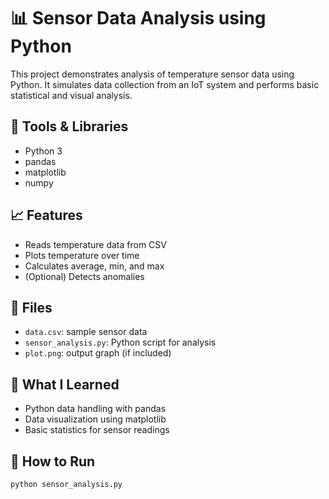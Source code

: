# 📊 Sensor Data Analysis using Python

This project demonstrates analysis of temperature sensor data using Python. It simulates data collection from an IoT system and performs basic statistical and visual analysis.

## 🧰 Tools & Libraries
- Python 3
- pandas
- matplotlib
- numpy

## 📈 Features
- Reads temperature data from CSV
- Plots temperature over time
- Calculates average, min, and max
- (Optional) Detects anomalies

## 📁 Files
- `data.csv`: sample sensor data
- `sensor_analysis.py`: Python script for analysis
- `plot.png`: output graph (if included)

## 🧠 What I Learned
- Python data handling with pandas
- Data visualization using matplotlib
- Basic statistics for sensor readings

## 🚀 How to Run
```bash
python sensor_analysis.py
